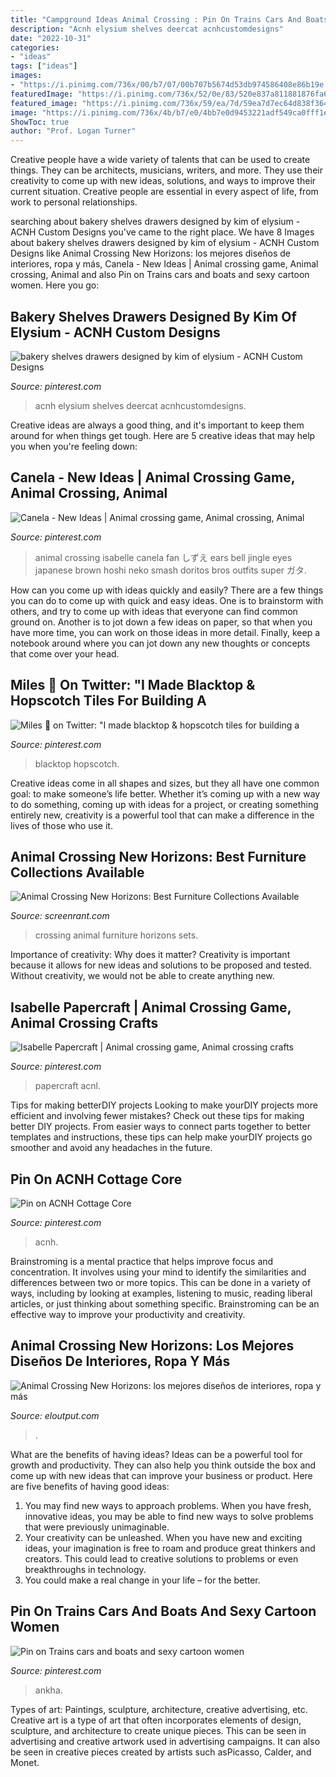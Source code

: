 ```yaml
---
title: "Campground Ideas Animal Crossing : Pin On Trains Cars And Boats And Sexy Cartoon Women"
description: "Acnh elysium shelves deercat acnhcustomdesigns"
date: "2022-10-31"
categories:
- "ideas"
tags: ["ideas"]
images:
- "https://i.pinimg.com/736x/00/b7/07/00b707b5674d53db974586408e86b19e.jpg"
featuredImage: "https://i.pinimg.com/736x/52/0e/83/520e837a811881876fa6ab3331b04d2d.jpg"
featured_image: "https://i.pinimg.com/736x/59/ea/7d/59ea7d7ec64d838f36410f0314cd90e7.jpg"
image: "https://i.pinimg.com/736x/4b/b7/e0/4bb7e0d9453221adf549ca0fff1edb42.jpg"
ShowToc: true
author: "Prof. Logan Turner"
---
```



Creative people have a wide variety of talents that can be used to create things. They can be architects, musicians, writers, and more. They use their creativity to come up with new ideas, solutions, and ways to improve their current situation. Creative people are essential in every aspect of life, from work to personal relationships.

	

		
searching about bakery shelves drawers designed by kim of elysium - ACNH Custom Designs you've came to the right place. We have 8 Images about bakery shelves drawers designed by kim of elysium - ACNH Custom Designs like Animal Crossing New Horizons: los mejores diseños de interiores, ropa y más, Canela - New Ideas | Animal crossing game, Animal crossing, Animal and also Pin on Trains cars and boats and sexy cartoon women. Here you go:
		
    
## Bakery Shelves Drawers Designed By Kim Of Elysium - ACNH Custom Designs

<img loading=lazy src="https://i.pinimg.com/736x/4b/b7/e0/4bb7e0d9453221adf549ca0fff1edb42.jpg" onerror="this.onerror=null;this.src='https://tse1.mm.bing.net/th?id=OIP.K7Re7xNIUY86pRdbvQTK2gHaEK&amp;pid=15.1';" alt="bakery shelves drawers designed by kim of elysium - ACNH Custom Designs">

_Source: pinterest.com_

>acnh elysium shelves deercat acnhcustomdesigns. 

	

Creative ideas are always a good thing, and it's important to keep them around for when things get tough. Here are 5 creative ideas that may help you when you're feeling down: 

    
## Canela - New Ideas | Animal Crossing Game, Animal Crossing, Animal

<img loading=lazy src="https://i.pinimg.com/736x/00/b7/07/00b707b5674d53db974586408e86b19e.jpg" onerror="this.onerror=null;this.src='https://tse4.mm.bing.net/th?id=OIP.1OYJ65-WQX38YIZpQzKcRgHaJ4&amp;pid=15.1';" alt="Canela - New Ideas | Animal crossing game, Animal crossing, Animal">

_Source: pinterest.com_

>animal crossing isabelle canela fan しずえ ears bell jingle eyes japanese brown hoshi neko smash doritos bros outfits super ガタ. 

	

How can you come up with ideas quickly and easily?
There are a few things you can do to come up with quick and easy ideas. One is to brainstorm with others, and try to come up with ideas that everyone can find common ground on. Another is to jot down a few ideas on paper, so that when you have more time, you can work on those ideas in more detail. Finally, keep a notebook around where you can jot down any new thoughts or concepts that come over your head.

    
## Miles 🍎 On Twitter: &quot;I Made Blacktop &amp; Hopscotch Tiles For Building A

<img loading=lazy src="https://i.pinimg.com/736x/52/0e/83/520e837a811881876fa6ab3331b04d2d.jpg" onerror="this.onerror=null;this.src='https://tse2.mm.bing.net/th?id=OIP.SkQzMfM3reXD0Ot0VpP6EwHaEK&amp;pid=15.1';" alt="Miles 🍎 on Twitter: &quot;I made blacktop &amp; hopscotch tiles for building a">

_Source: pinterest.com_

>blacktop hopscotch. 

	

Creative ideas come in all shapes and sizes, but they all have one common goal: to make someone’s life better. Whether it’s coming up with a new way to do something, coming up with ideas for a project, or creating something entirely new, creativity is a powerful tool that can make a difference in the lives of those who use it.

    
## Animal Crossing New Horizons: Best Furniture Collections Available

<img loading=lazy src="https://static1.srcdn.com/wordpress/wp-content/uploads/2020/08/animal-crossing-furniture-set-1.jpg" onerror="this.onerror=null;this.src='https://tse3.mm.bing.net/th?id=OIP.quGoGaOe6K5QGaROC5AyYwHaDt&amp;pid=15.1';" alt="Animal Crossing New Horizons: Best Furniture Collections Available">

_Source: screenrant.com_

>crossing animal furniture horizons sets. 

	

Importance of creativity: Why does it matter?
Creativity is important because it allows for new ideas and solutions to be proposed and tested. Without creativity, we would not be able to create anything new.

    
## Isabelle Papercraft | Animal Crossing Game, Animal Crossing Crafts

<img loading=lazy src="https://i.pinimg.com/736x/ee/0c/20/ee0c2004ef567ff6f05bc5f238abc958.jpg" onerror="this.onerror=null;this.src='https://tse3.mm.bing.net/th?id=OIP.KldLf3PHGIrQQ9LjOj7P5wHaJ3&amp;pid=15.1';" alt="Isabelle Papercraft | Animal crossing game, Animal crossing crafts">

_Source: pinterest.com_

>papercraft acnl. 

	

Tips for making betterDIY projects
Looking to make yourDIY projects more efficient and involving fewer mistakes? Check out these tips for making better DIY projects. From easier ways to connect parts together to better templates and instructions, these tips can help make yourDIY projects go smoother and avoid any headaches in the future.

    
## Pin On ACNH Cottage Core

<img loading=lazy src="https://i.pinimg.com/736x/59/ea/7d/59ea7d7ec64d838f36410f0314cd90e7.jpg" onerror="this.onerror=null;this.src='https://tse4.mm.bing.net/th?id=OIP._ZO75Cx8PbAsgOSQvEbXBwHaEK&amp;pid=15.1';" alt="Pin on ACNH Cottage Core">

_Source: pinterest.com_

>acnh. 

	

Brainstroming is a mental practice that helps improve focus and concentration. It involves using your mind to identify the similarities and differences between two or more topics. This can be done in a variety of ways, including by looking at examples, listening to music, reading liberal articles, or just thinking about something specific. Brainstroming can be an effective way to improve your productivity and creativity.

    
## Animal Crossing New Horizons: Los Mejores Diseños De Interiores, Ropa Y Más

<img loading=lazy src="https://eloutput.com/app/uploads-eloutput.com/2020/04/Best-House-Animal-Crossing-930x487.jpg" onerror="this.onerror=null;this.src='https://tse2.mm.bing.net/th?id=OIP.y9M9pEkGb_E3j-ON9vjzLgHaD4&amp;pid=15.1';" alt="Animal Crossing New Horizons: los mejores diseños de interiores, ropa y más">

_Source: eloutput.com_

>. 

	

What are the benefits of having ideas?
Ideas can be a powerful tool for growth and productivity. They can also help you think outside the box and come up with new ideas that can improve your business or product. Here are five benefits of having good ideas: 
1. You may find new ways to approach problems. When you have fresh, innovative ideas, you may be able to find new ways to solve problems that were previously unimaginable. 
2. Your creativity can be unleashed. When you have new and exciting ideas, your imagination is free to roam and produce great thinkers and creators. This could lead to creative solutions to problems or even breakthroughs in technology. 
3. You could make a real change in your life – for the better.

    
## Pin On Trains Cars And Boats And Sexy Cartoon Women

<img loading=lazy src="https://i.pinimg.com/736x/8a/ef/ad/8aefadd42e1af1e595841241e448e332.jpg" onerror="this.onerror=null;this.src='https://tse3.mm.bing.net/th?id=OIP.0kMbE7VTzOLVn67bhQrjSAHaHa&amp;pid=15.1';" alt="Pin on Trains cars and boats and sexy cartoon women">

_Source: pinterest.com_

>ankha. 

	

Types of art: Paintings, sculpture, architecture, creative advertising, etc.
Creative art is a type of art that often incorporates elements of design, sculpture, and architecture to create unique pieces. This can be seen in advertising and creative artwork used in advertising campaigns. It can also be seen in creative pieces created by artists such asPicasso, Calder, and Monet.

